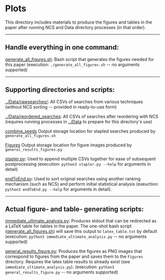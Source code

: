 # Plots

This directory includes materials to produce the figures and tables in the paper after running NCS and Data directory processes (in that order).

---

## Handle everything in one command:

[generate\_all\_figures.sh](./generate_all_figures.sh): Bash script that generates the figures needed for this paper (execution: `./generate_all_figures.sh` -- no arguments supported)

---

## Supporting directories and scripts:

[../Data/rawsearches/](../Data/rawsearches): All CSVs of searches from various techniques (without NCS sorting -- provided in ready-to-use form)

[../Data/reordered\_searches](../Data/reordered_searches): All CSVs of searches after reordering with NCS (requires running processes in [../Data](../Data/) to prepare for this directory's use)

[combine\_seeds](./combine_seeds) Output storage location for stapled searches produced by `generate_all_figures.sh`

[Figures](./Figures) Output storage location for figure images produced by `general_results_figures.py`

[stapler.py](./stapler.py): Used to append multiple CSVs together for ease of subsequent postprocessing (execution: `python3 stapler.py --help` for arguments in detail)

[endToEnd.py](./endToEnd.py): Used to sort original searches using another ranking mechanism (such as NCS) and perform initial statistical analysis (exeuction: `python3 endToEnd.py --help` for arguments in detail).

---

## Actual figure- and table- generating scripts:

[immediate\_ultimate\_analysis.py](./immediate_ultimate_analysis.py): Produces stdout that can be redirected as a LaTeX table for tables in the paper. The one-shot bash script ([generate\_all\_figures.sh](generate_all_figures.sh)) will save this output to `latex_table.txt` by default (execution: `python3 immediate_ultimate_analysis.py` -- no arguments supported)

[general\_results\_figure.py](./general_results_figure.py): Produces the figures as PNG images that correspond to figures from the paper and saves them to the `Figures` directory. Requires the latex table results to already exist (see `immediate_ultimate_analysis.py`). (execution: `python3 general_results_figure.py` -- no arguments supported)
